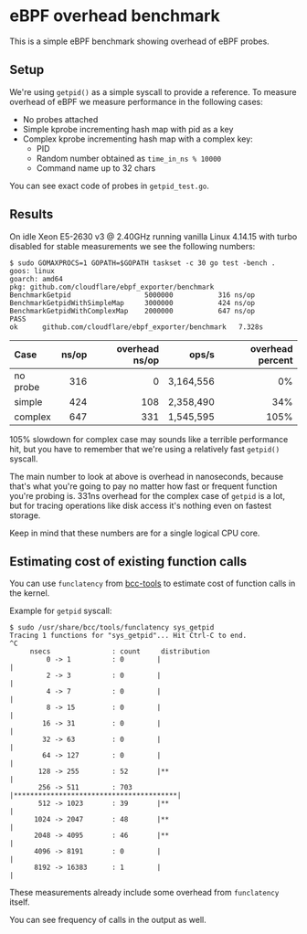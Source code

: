 # eBPF overhead benchmark

This is a simple eBPF benchmark showing overhead of eBPF probes.

## Setup

We're using `getpid()` as a simple syscall to provide a reference. To measure
overhead of eBPF we measure performance in the following cases:

* No probes attached
* Simple kprobe incrementing hash map with pid as a key
* Complex kprobe incrementing hash map with a complex key:
  * PID
  * Random number obtained as `time_in_ns % 10000`
  * Command name up to 32 chars

You can see exact code of probes in `getpid_test.go`.

## Results

On idle Xeon E5-2630 v3 @ 2.40GHz running vanilla Linux 4.14.15
with turbo disabled for stable measurements we see the following numbers:

```
$ sudo GOMAXPROCS=1 GOPATH=$GOPATH taskset -c 30 go test -bench .
goos: linux
goarch: amd64
pkg: github.com/cloudflare/ebpf_exporter/benchmark
BenchmarkGetpid               	 5000000	       316 ns/op
BenchmarkGetpidWithSimpleMap  	 3000000	       424 ns/op
BenchmarkGetpidWithComplexMap 	 2000000	       647 ns/op
PASS
ok  	github.com/cloudflare/ebpf_exporter/benchmark	7.328s
```

| Case     | ns/op | overhead ns/op | ops/s     | overhead percent |
|:---------|------:|---------------:|----------:|-----------------:|
| no probe |   316 |              0 | 3,164,556 |               0% |
| simple   |   424 |            108 | 2,358,490 |              34% |
| complex  |   647 |            331 | 1,545,595 |             105% |

105% slowdown for complex case may sounds like a terrible performance hit,
but you have to remember that we're using a relatively fast `getpid()` syscall.

The main number to look at above is overhead in nanoseconds, because that's
what you're going to pay no matter how fast or frequent function you're
probing is. 331ns overhead for the complex case of `getpid` is a lot, but for
tracing operations like disk access it's nothing even on fastest storage.

Keep in mind that these numbers are for a single logical CPU core.

## Estimating cost of existing function calls

You can use `funclatency` from [bcc-tools](https://github.com/iovisor/bcc)
to estimate cost of function calls in the kernel.

Example for `getpid` syscall:

```
$ sudo /usr/share/bcc/tools/funclatency sys_getpid
Tracing 1 functions for "sys_getpid"... Hit Ctrl-C to end.
^C
     nsecs               : count     distribution
         0 -> 1          : 0        |                                        |
         2 -> 3          : 0        |                                        |
         4 -> 7          : 0        |                                        |
         8 -> 15         : 0        |                                        |
        16 -> 31         : 0        |                                        |
        32 -> 63         : 0        |                                        |
        64 -> 127        : 0        |                                        |
       128 -> 255        : 52       |**                                      |
       256 -> 511        : 703      |****************************************|
       512 -> 1023       : 39       |**                                      |
      1024 -> 2047       : 48       |**                                      |
      2048 -> 4095       : 46       |**                                      |
      4096 -> 8191       : 0        |                                        |
      8192 -> 16383      : 1        |                                        |
```

These measurements already include some overhead from `funclatency` itself.

You can see frequency of calls in the output as well.
